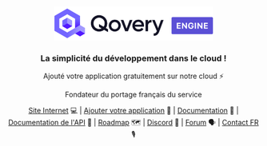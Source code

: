 <p align="center">
  <a href="https://www.qovery.com">
    <img src="https://raw.githubusercontent.com/Qovery/public-resources/master/qovery-engine-logo.svg" width="318px" alt="Qovery logo" />
  </a>
</p>
<h3 align="center">La simplicité du développement dans le cloud !</h3>
<p align="center">Ajouté votre application gratuitement sur notre cloud ⚡</p>
<p align="center">Fondateur du portage français du service</p>

<p align="center">
<a href="https://www.qovery.com">Site Internet</a> 💻
|
<a href="https://console.qovery.com">Ajouter votre application</a> 🚀
|
<a href="https://hub.qovery.com">Documentation</a> 📗
|
<a href="https://api-doc.qovery.com">Documentation de l'API</a> 📘
|
<a href="https://roadmap.qovery.com">Roadmap</a> 🗺
|
<a href="https://discord.qovery.com">Discord</a> 💬
|
<a href="https://discuss.qovery.com">Forum</a> 🗣
|
<a href="https://www.qovery.com/contact">Contact FR</a> 🎙
</p>
